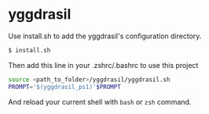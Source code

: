 # yggdrasil

Use install.sh to add the yggdrasil's configuration directory.

```bash
$ install.sh
```

Then add this line in your .zshrc/.bashrc to use this project 
```bash
source <path_to_folder>/yggdrasil/yggdrasil.sh
PROMPT='$(yggdrasil_ps1)'$PROMPT
```

And reload your current shell with `bash` or `zsh` command.